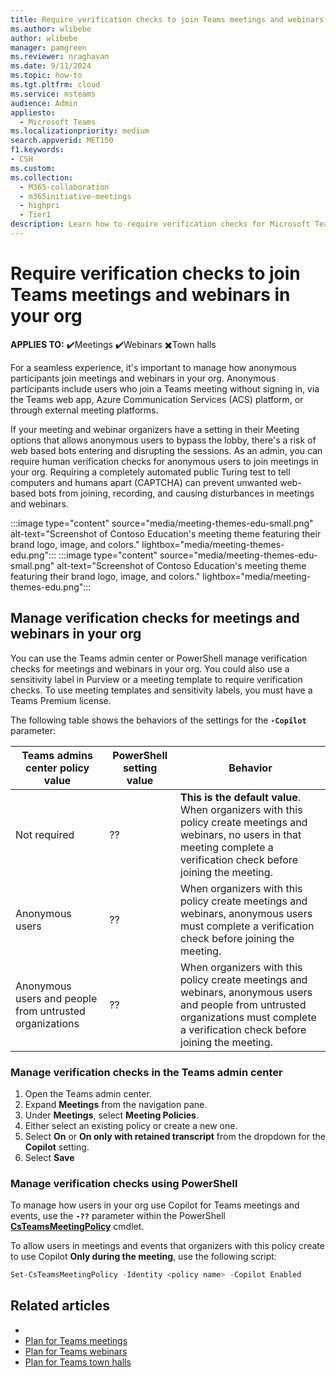 ```yaml
---
title: Require verification checks to join Teams meetings and webinars in your org
ms.author: wlibebe
author: wlibebe
manager: pamgreen
ms.reviewer: nraghavan
ms.date: 9/11/2024
ms.topic: how-to
ms.tgt.pltfrm: cloud
ms.service: msteams
audience: Admin
appliesto: 
  - Microsoft Teams
ms.localizationpriority: medium
search.appverid: MET150
f1.keywords:
- CSH
ms.custom: 
ms.collection: 
  - M365-collaboration
  - m365initiative-meetings
  - highpri
  - Tier1
description: Learn how to require verification checks for Microsoft Teams meetings and webinars in your org to prevent bots from joining.
---
```


# Require verification checks to join Teams meetings and webinars in your org

**APPLIES TO:** ✔️Meetings ✔️Webinars ✖️Town halls

For a seamless experience, it's important to manage how anonymous participants join meetings and webinars in your org. Anonymous participants include users who join a Teams meeting without signing in, via the Teams web app, Azure Communication Services (ACS) platform, or through external meeting platforms.

If your meeting and webinar organizers have a setting in their Meeting options that allows anonymous users to bypass the lobby, there's a risk of web based bots entering and disrupting the sessions. As an admin, you can require human verification checks for anonymous users to join meetings in your org. Requiring a completely automated public Turing test to tell computers and humans apart (CAPTCHA) can prevent unwanted web-based bots from joining, recording, and causing disturbances in meetings and webinars.

:::image type="content" source="media/meeting-themes-edu-small.png" alt-text="Screenshot of Contoso Education's meeting theme featuring their brand logo, image, and colors." lightbox="media/meeting-themes-edu.png":::
:::image type="content" source="media/meeting-themes-edu-small.png" alt-text="Screenshot of Contoso Education's meeting theme featuring their brand logo, image, and colors." lightbox="media/meeting-themes-edu.png":::

## Manage  verification checks for meetings and webinars in your org

You can use the Teams admin center or PowerShell manage verification checks for meetings and webinars in your org. You could also use a sensitivity label  in Purview or a meeting template to require verification checks. To use meeting templates and sensitivity labels, you must have a Teams Premium license.

The following table shows the behaviors of the settings for the **`-Copilot`** parameter:

|Teams admins center policy value |PowerShell setting value | Behavior|
|---------|---------|---------------|
|Not required|??| **This is the default value**. When organizers with this policy create meetings and webinars, no users in that meeting complete a verification check before joining the meeting.|
|Anonymous users|??| When organizers with this policy create meetings and webinars, anonymous users must complete a verification check before joining the meeting.|
|Anonymous users and people from untrusted organizations|??| When organizers with this policy create meetings and webinars, anonymous users and people from untrusted organizations must complete a verification check before joining the meeting.  |

### Manage verification checks in the Teams admin center

1. Open the Teams admin center.
2. Expand **Meetings** from the navigation pane.
3. Under **Meetings**, select **Meeting Policies**.
4. Either select an existing policy or create a new one.
5. Select **On** or **On only with retained transcript** from the dropdown for the **Copilot** setting.
6. Select **Save**

### Manage verification checks using PowerShell

To  manage how users in your org use Copilot for Teams meetings and events, use the **`-??`** parameter within the PowerShell [**CsTeamsMeetingPolicy**](/powershell/module/teams/set-csteamsmeetingpolicy) cmdlet.

To allow users in meetings and events that organizers with this policy create to use Copilot **Only during the meeting**, use the following script:

```PowerShell
Set-CsTeamsMeetingPolicy -Identity <policy name> -Copilot Enabled
```

## Related articles

- 
- [Plan for Teams meetings](plan-meetings.md)
- [Plan for Teams webinars](plan-webinars.md)
- [Plan for Teams town halls](plan-town-halls.md)
